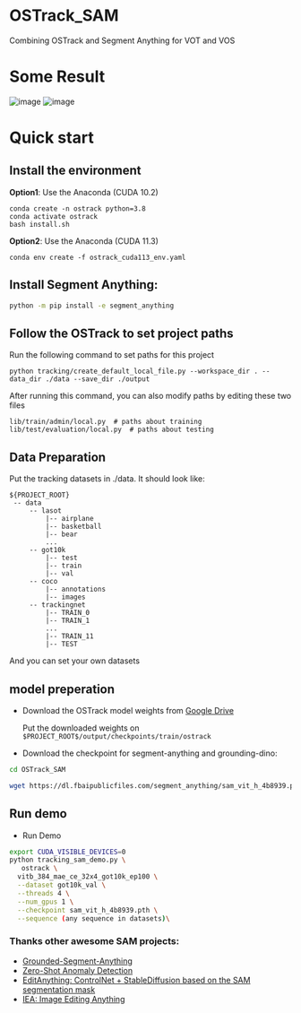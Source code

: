 # OSTrack_SAM
Combining OSTrack and Segment Anything for VOT and VOS

# Some Result
![image](https://github.com/miaodeshui/OSTrack_SAM/blob/main/assets/1.jpg)
![image](https://github.com/miaodeshui/OSTrack_SAM/blob/main/assets/9.jpg)

# Quick start

## Install the environment
**Option1**: Use the Anaconda (CUDA 10.2)
```
conda create -n ostrack python=3.8
conda activate ostrack
bash install.sh
```

**Option2**: Use the Anaconda (CUDA 11.3)
```
conda env create -f ostrack_cuda113_env.yaml
```

## Install Segment Anything:

```bash
python -m pip install -e segment_anything
```
## Follow the OSTrack to set project paths
Run the following command to set paths for this project
```
python tracking/create_default_local_file.py --workspace_dir . --data_dir ./data --save_dir ./output
```
After running this command, you can also modify paths by editing these two files
```
lib/train/admin/local.py  # paths about training
lib/test/evaluation/local.py  # paths about testing
```
## Data Preparation
Put the tracking datasets in ./data. It should look like:
   ```
   ${PROJECT_ROOT}
    -- data
        -- lasot
            |-- airplane
            |-- basketball
            |-- bear
            ...
        -- got10k
            |-- test
            |-- train
            |-- val
        -- coco
            |-- annotations
            |-- images
        -- trackingnet
            |-- TRAIN_0
            |-- TRAIN_1
            ...
            |-- TRAIN_11
            |-- TEST
   ```
   And you can set your own datasets
   
## model preperation
- Download the OSTrack model weights from [Google Drive](https://drive.google.com/drive/folders/1PS4inLS8bWNCecpYZ0W2fE5-A04DvTcd?usp=sharing) 

   Put the downloaded weights on `$PROJECT_ROOT$/output/checkpoints/train/ostrack`

- Download the checkpoint for segment-anything and grounding-dino:
```bash
cd OSTrack_SAM

wget https://dl.fbaipublicfiles.com/segment_anything/sam_vit_h_4b8939.pth
```
## Run demo
- Run Demo
```bash
export CUDA_VISIBLE_DEVICES=0
python tracking_sam_demo.py \
   ostrack \
  vitb_384_mae_ce_32x4_got10k_ep100 \
  --dataset got10k_val \
  --threads 4 \
  --num_gpus 1 \
  --checkpoint sam_vit_h_4b8939.pth \
  --sequence (any sequence in datasets)\
```
 ### Thanks other awesome SAM projects:
- [Grounded-Segment-Anything](https://github.com/IDEA-Research/Grounded-Segment-Anything)
- [Zero-Shot Anomaly Detection](https://github.com/caoyunkang/GroundedSAM-zero-shot-anomaly-detection)
- [EditAnything: ControlNet + StableDiffusion based on the SAM segmentation mask](https://github.com/sail-sg/EditAnything)
- [IEA: Image Editing Anything](https://github.com/feizc/IEA)

